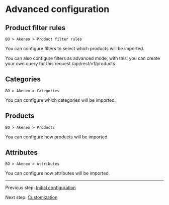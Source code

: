# Advanced configuration

## Product filter rules

    BO > Akeneo > Product filter rules

You can configure filters to select which products will be imported.

You can also configure filters as advanced mode, with this, you can create your own query for
this request /api/rest/v1/products

## Categories

    BO > Akeneo > Categories

You can configure which categories will be imported.

## Products

    BO > Akeneo > Products

You can configure how products will be imported.

## Attributes

    BO > Akeneo > Attributes

You can configure how attributes will be imported.

---

Previous step: [Initial configuration](CONFIGURE.md)

Next step: [Customization](CUSTOMIZE.md)
